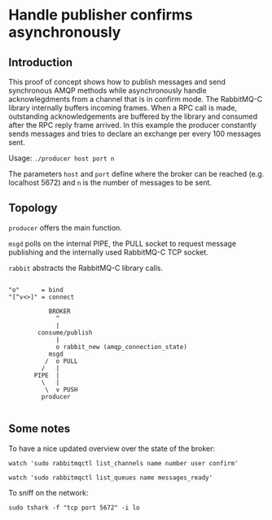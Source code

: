 # Handle publisher confirms asynchronously #

## Introduction ##
This proof of concept shows how to publish messages and send synchronous AMQP methods while asynchronously handle acknowlegdments from a channel that is in confirm mode. The RabbitMQ-C library internally buffers incoming frames. When a RPC call is made, outstanding acknowledgements are buffered by the library and consumed after the RPC reply frame arrived. In this example the producer constantly sends messages and tries to declare an exchange per every 100 messages sent.

Usage: `./producer host port n`

The parameters `host` and `port` define where the broker can be reached (e.g. localhost 5672) and `n` is the number of messages to be sent.

## Topology ##

`producer` offers the main function.

`msgd` polls on the internal PIPE, the PULL socket to request message publishing and the internally used RabbitMQ-C TCP socket.

`rabbit` abstracts the RabbitMQ-C library calls.


```

"o"      = bind
"[^v<>]" = connect

           BROKER
             ^
             |
        consume/publish
             | 
             o rabbit_new (amqp_connection_state)
           msgd 
          /  o PULL
         /   |
       PIPE  |
         \   |
          \  v PUSH
         producer


```

## Some notes ##

To have a nice updated overview over the state of the broker:

`watch 'sudo rabbitmqctl list_channels name number user confirm'`

`watch 'sudo rabbitmqctl list_queues name messages_ready'`

To sniff on the network:

`sudo tshark -f "tcp port 5672" -i lo`

